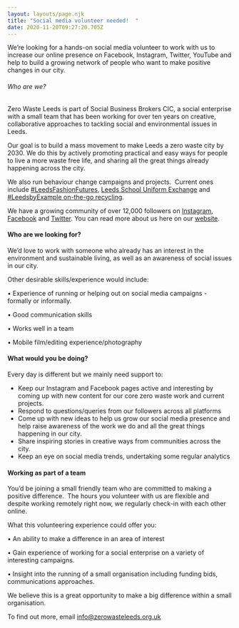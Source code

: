 ```yaml
---
layout: layouts/page.njk
title: "Social media volunteer needed!  "
date: 2020-11-20T09:27:20.705Z
---
```

<!--StartFragment-->

We’re looking for a hands-on social media volunteer to work with us to increase our online presence on Facebook, Instagram, Twitter, YouTube and help to build a growing network of people who want to make positive changes in our city. 

###### Who are we?

Zero Waste Leeds is part of Social Business Brokers CIC, a social enterprise with a small team that has been working for over ten years on creative, collaborative approaches to tackling social and environmental issues in Leeds.  

Our goal is to build a mass movement to make Leeds a zero waste city by 2030. We do this by actively promoting practical and easy ways for people to [](https://www.zerowasteleeds.org.uk/) live a more waste free life, and sharing all the great things already happening across the city.  

We also run behaviour change campaigns and projects.  Current ones include [\#LeedsFashionFutures](https://www.zerowasteleeds.org.uk/posts/leeds-fashion-futures/), [Leeds School Uniform Exchange](https://www.zerowasteleeds.org.uk/posts/leeds-school-uniform-exchange/) and [\#LeedsbyExample on-the-go recycling](https://www.zerowasteleeds.org.uk/posts/leedsbyexample-on-the-go-recycling/).  

We have a growing community of over 12,000 followers on [Instagram](https://www.instagram.com/zerowasteleeds/), [Facebook](https://www.facebook.com/zerowasteleeds) and [Twitter](https://twitter.com/ZeroWasteLeeds). You can read more about us here on our [website](https://www.zerowasteleeds.org.uk/). 

#### Who are we looking for? 

We’d love to work with someone who already has an interest in the environment and sustainable living, as well as an awareness of social issues in our city.  

Other desirable skills/experience would include: 

• Experience of running or helping out on social media campaigns - formally or informally. 

• Good communication skills

• Works well in a team

• Mobile film/editing experience/photography  

#### What would you be doing?

Every day is different but we mainly need support to:

* Keep our Instagram and Facebook pages active and interesting by coming up with new content for our core zero waste work and current projects.  
* Respond to questions/queries from our followers across all platforms
* Come up with new ideas to help us grow our social media presence and help raise awareness of the work we do and all the great things happening in our city. 
* Share inspiring stories in creative ways from communities across the city. 
* Keep an eye on social media trends, undertaking some regular analytics 

#### Working as part of a team 

You’d be joining a small friendly team who are committed to making a positive difference.  The hours you volunteer with us are flexible and despite working remotely right now, we regularly check-in with each other online. 

What this volunteering experience could offer you: 

• An ability to make a difference in an area of interest

• Gain experience of working for a social enterprise on a variety of interesting campaigns. 

• Insight into the running of a small organisation including funding bids, communications approaches. 

We believe this is a great opportunity to make a big difference within a small organisation. 

To find out more, email [info@zerowasteleeds.org.uk](mailto:info@zerowasteleeds.org.uk)  

<!--EndFragment-->